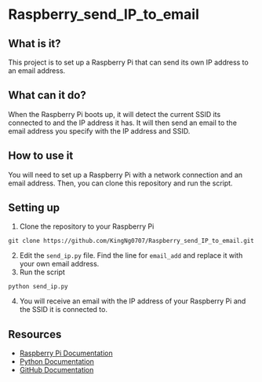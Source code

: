 # Raspberry_send_IP_to_email
## What is it?
This project is to set up a Raspberry Pi that can send its own IP address to an email address.

## What can it do?
When the Raspberry Pi boots up, it will detect the current SSID its connected to and the IP address it has. It will then send an email to the email address you specify with the IP address and SSID.

## How to use it
You will need to set up a Raspberry Pi with a network connection and an email address. Then, you can clone this repository and run the script.

## Setting up
1. Clone the repository to your Raspberry Pi
```
git clone https://github.com/KingNg0707/Raspberry_send_IP_to_email.git
```
2. Edit the `send_ip.py` file. Find the line for `email_add` and replace it with your own email address.
3. Run the script
```
python send_ip.py
```
4. You will receive an email with the IP address of your Raspberry Pi and the SSID it is connected to.

## Resources
- [Raspberry Pi Documentation](https://www.raspberrypi.org/documentation/)
- [Python Documentation](https://docs.python.org/3/)
- [GitHub Documentation](https://help.github.com/)
